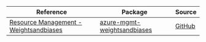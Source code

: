 | Reference | Package | Source |
|---|---|---|
|[Resource Management - Weightsandbiases](mgmt-weightsandbiases-readme.md)|[azure-mgmt-weightsandbiases](https://pypi.org/project/azure-mgmt-weightsandbiases)|[GitHub](https://github.com/Azure/azure-sdk-for-python/blob/main/sdk/weightsandbiases/azure-mgmt-weightsandbiases)|
